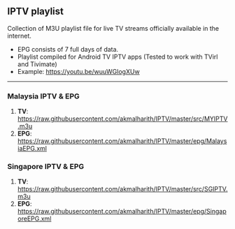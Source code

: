 ## IPTV playlist
Collection of M3U playlist file for live TV streams officially available in the internet.
- EPG consists of 7 full days of data.
- Playlist compiled for Android TV IPTV apps (Tested to work with TVirl and Tivimate)
- Example: https://youtu.be/wuuWGlogXUw
___
### Malaysia IPTV & EPG 

1. **TV**: https://raw.githubusercontent.com/akmalharith/IPTV/master/src/MYIPTV.m3u
1. **EPG**: https://raw.githubusercontent.com/akmalharith/IPTV/master/epg/MalaysiaEPG.xml

### Singapore IPTV & EPG

1. **TV**: https://raw.githubusercontent.com/akmalharith/IPTV/master/src/SGIPTV.m3u
1. **EPG**: https://raw.githubusercontent.com/akmalharith/IPTV/master/epg/SingaporeEPG.xml
